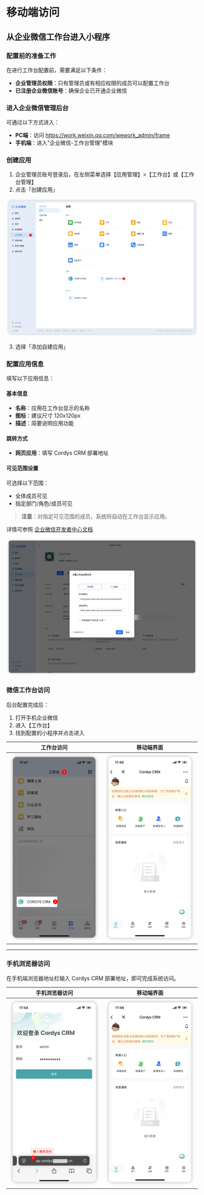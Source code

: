 # 移动端访问

## 从企业微信工作台进入小程序

### 配置前的准备工作

在进行工作台配置前，需要满足以下条件：
- **企业管理员权限**：只有管理员或有相应权限的成员可以配置工作台
- **已注册企业微信账号**：确保企业已开通企业微信

### 进入企业微信管理后台

可通过以下方式进入：
- **PC端**：访问 https://work.weixin.qq.com/wework_admin/frame
- **手机端**：进入"企业微信-工作台管理"模块

### 创建应用

1. 企业管理员账号登录后，在左侧菜单选择【应用管理】>【工作台】或【工作台管理】
2. 点击「创建应用」

![创建应用](../img/user_manual/wecom-create-app.png)

3. 选择「添加自建应用」

### 配置应用信息

填写以下应用信息：

#### 基本信息
- **名称**：应用在工作台显示的名称
- **图标**：建议尺寸 120x120px
- **描述**：简要说明应用功能

#### 跳转方式
- **网页应用**：填写 Cordys CRM 部署地址

#### 可见范围设置
可选择以下范围：
- 全体成员可见
- 指定部门/角色/成员可见

> **注意**：对指定可见范围的成员，系统将自动在工作台显示应用。

详情可参照 [企业微信开发者中心文档](https://developer.work.weixin.qq.com/)

![应用配置](../img/user_manual/wecom-app-config.png)

### 微信工作台访问

后台配置完成后：
1. 打开手机企业微信
2. 进入【工作台】
3. 找到配置的小程序并点击进入

| 工作台访问 | 移动端界面 |
| :---: | :---: |
| ![工作台访问](../img/user_manual/wecom-workbench.png) | ![移动端界面](../img/user_manual/wecom-miniprogram.png) |

---

### 手机浏览器访问

在手机端浏览器地址栏输入 Cordys CRM 部署地址，即可完成系统访问。

| 手机浏览器访问 | 移动端界面 |
| :---: | :---: |
| ![手机浏览器访问](../img/user_manual/mobile-browser-access.png) | ![移动端界面](../img/user_manual/wecom-miniprogram.png) |
